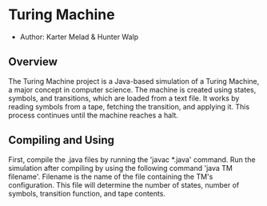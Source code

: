 # Turing Machine

* Author: Karter Melad & Hunter Walp

## Overview

The Turing Machine project is a Java-based simulation of a Turing Machine, a major
concept in computer science. The machine is created using states, symbols, and
transitions, which are loaded from a text file. It works by reading symbols from a
tape, fetching the transition, and applying it. This process continues until the
machine reaches a halt.

## Compiling and Using

First, compile the .java files by running the 'javac *.java' command. Run
the simulation after compiling by using the following command 'java TM filename'.
Filename is the name of the file containing the TM's configuration. This file
will determine the number of states, number of symbols, transition function, and
tape contents.
